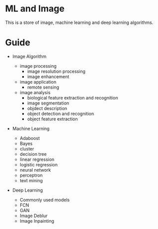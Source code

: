 # ML and Image
This is a store of image, machine learning and deep learning algorithms.

# Guide
- Image Algorithm
  - image processing
    - image resolution processing
    - image enhancement
  - image application
    - remote sensing
  - image analysis
    - biological feature extraction and recognition
    - image segmentation
    - objdect description
    - object detection and recognition
    - object feature extraction

- Machine Learning
  - Adaboost
  - Bayes
  - cluster
  - decision tree
  - linear regression
  - logistic regression
  - neural network
  - perceptron
  - text mining
  
 - Deep Learning
   - Commonly used models
   - FCN
   - GAN
   - Image Deblur
   - Image Inpainting
